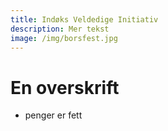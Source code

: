 ```yaml
---
title: Indøks Veldedige Initiativ
description: Mer tekst
image: /img/borsfest.jpg
---
```


# En overskrift

- penger er fett
